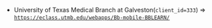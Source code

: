  - University of Texas Medical Branch at Galveston(`client_id=333`) => [`https://eclass.utmb.edu/webapps/Bb-mobile-BBLEARN/`](https://eclass.utmb.edu/webapps/Bb-mobile-BBLEARN/)
